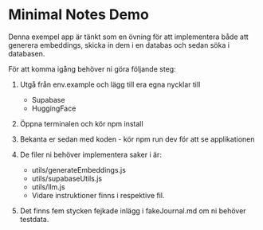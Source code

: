 # Minimal Notes Demo

Denna exempel app är tänkt som en övning för att implementera både att generera embeddings, skicka in dem i en databas och sedan söka i databasen.

För att komma igång behöver ni göra följande steg:

1. Utgå från env.example och lägg till era egna nycklar till
    - Supabase
    - HuggingFace
2. Öppna terminalen och kör npm install
3. Bekanta er sedan med koden - kör npm run dev för att se applikationen
4. De filer ni behöver implementera saker i är:
    - utils/generateEmbeddings.js
    - utils/supabaseUtils.js
    - utils/llm.js
    - Vidare instruktioner finns i respektive fil.

5. Det finns fem stycken fejkade inlägg i fakeJournal.md om ni behöver testdata.